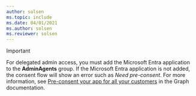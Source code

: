 ```yaml
---
author: solsen
ms.topic: include
ms.date: 04/01/2021
ms.author: solsen
ms.reviewer: solsen
---
```


> [!IMPORTANT]
> For delegated admin access, you must add the Microsoft Entra application to the **AdminAgents** group. If the Microsoft Entra application is not added, the consent flow will show an error such as *Need pre-consent*. For more information, see [Pre-consent your app for all your customers](/graph/auth-cloudsolutionprovider#pre-consent-your-app-for-all-your-customers) in the Graph documentation.
